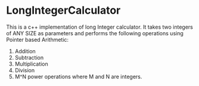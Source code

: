 # LongIntegerCalculator

This is a c++ implementation of long Integer calculator. It takes two integers of ANY SIZE as parameters and performs the following operations using Pointer based Arithmetic:
1) Addition
2) Subtraction
3) Multiplication
4) Division
5) M^N power operations where M and N are integers.
